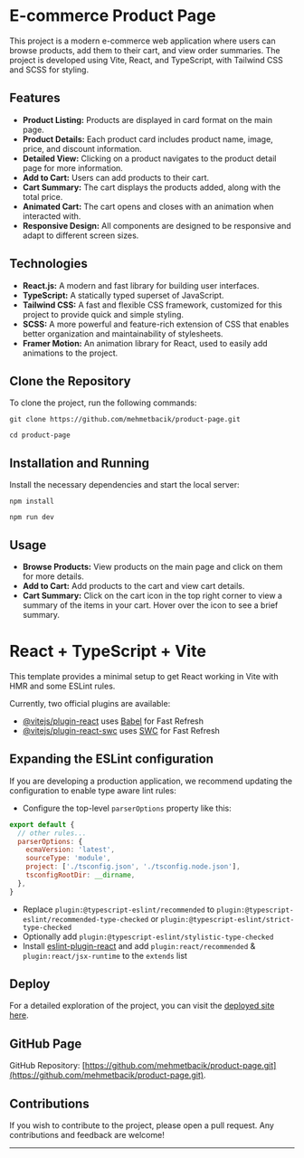 # E-commerce Product Page

This project is a modern e-commerce web application where users can browse products, add them to their cart, and view order summaries. The project is developed using Vite, React, and TypeScript, with Tailwind CSS and SCSS for styling.

## Features

- **Product Listing:** Products are displayed in card format on the main page.
- **Product Details:** Each product card includes product name, image, price, and discount information.
- **Detailed View:** Clicking on a product navigates to the product detail page for more information.
- **Add to Cart:** Users can add products to their cart.
- **Cart Summary:** The cart displays the products added, along with the total price.
- **Animated Cart:** The cart opens and closes with an animation when interacted with.
- **Responsive Design:** All components are designed to be responsive and adapt to different screen sizes.

## Technologies

- **React.js:** A modern and fast library for building user interfaces.
- **TypeScript:** A statically typed superset of JavaScript.
- **Tailwind CSS:** A fast and flexible CSS framework, customized for this project to provide quick and simple styling.
- **SCSS:** A more powerful and feature-rich extension of CSS that enables better organization and maintainability of stylesheets.
- **Framer Motion:** An animation library for React, used to easily add animations to the project.

## Clone the Repository

To clone the project, run the following commands:

```
git clone https://github.com/mehmetbacik/product-page.git
```
```
cd product-page
```

## Installation and Running

Install the necessary dependencies and start the local server:

```
npm install
```

```
npm run dev
```

## Usage

- **Browse Products:** View products on the main page and click on them for more details.
- **Add to Cart:** Add products to the cart and view cart details.
- **Cart Summary:** Click on the cart icon in the top right corner to view a summary of the items in your cart. Hover over the icon to see a brief summary.

# React + TypeScript + Vite

This template provides a minimal setup to get React working in Vite with HMR and some ESLint rules.

Currently, two official plugins are available:

- [@vitejs/plugin-react](https://github.com/vitejs/vite-plugin-react/blob/main/packages/plugin-react/README.md) uses [Babel](https://babeljs.io/) for Fast Refresh
- [@vitejs/plugin-react-swc](https://github.com/vitejs/vite-plugin-react-swc) uses [SWC](https://swc.rs/) for Fast Refresh

## Expanding the ESLint configuration

If you are developing a production application, we recommend updating the configuration to enable type aware lint rules:

- Configure the top-level `parserOptions` property like this:

```js
export default {
  // other rules...
  parserOptions: {
    ecmaVersion: 'latest',
    sourceType: 'module',
    project: ['./tsconfig.json', './tsconfig.node.json'],
    tsconfigRootDir: __dirname,
  },
}
```

- Replace `plugin:@typescript-eslint/recommended` to `plugin:@typescript-eslint/recommended-type-checked` or `plugin:@typescript-eslint/strict-type-checked`
- Optionally add `plugin:@typescript-eslint/stylistic-type-checked`
- Install [eslint-plugin-react](https://github.com/jsx-eslint/eslint-plugin-react) and add `plugin:react/recommended` & `plugin:react/jsx-runtime` to the `extends` list

## Deploy

For a detailed exploration of the project, you can visit the [deployed site here](https://product-page-orcin-phi.vercel.app/).

## GitHub Page

GitHub Repository: [https://github.com/mehmetbacik/product-page.git](https://github.com/mehmetbacik/product-page.git).

## Contributions

If you wish to contribute to the project, please open a pull request. Any contributions and feedback are welcome!

---